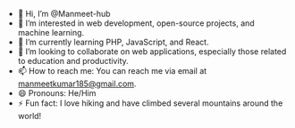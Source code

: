- 👋 Hi, I’m @Manmeet-hub
- 👀 I’m interested in web development, open-source projects, and machine learning.
- 🌱 I’m currently learning PHP, JavaScript, and React.
- 💞️ I’m looking to collaborate on web applications, especially those related to education and productivity.
- 📫 How to reach me: You can reach me via email at manmeetkumar185@gmail.com.
- 😄 Pronouns: He/Him
- ⚡ Fun fact: I love hiking and have climbed several mountains around the world!


<!---
Manmeet-hub/Manmeet-hub is a ✨ special ✨ repository because its `README.md` (this file) appears on your GitHub profile.
You can click the Preview link to take a look at your changes.
--->
